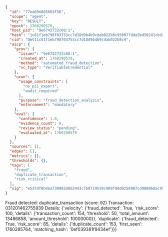 ```json
{
  "id": "77ea69e805603f56",
  "scope": "agent",
  "key": "RESULT",
  "epoch": 1760290579,
  "host_pid": "9e6742732c60:1",
  "hash": "1c81f1eb798f03753cc7d18d9b4b9cdab022b8c958077dda5bd50241cbd2e944",
  "cid": "QmV11c81f1eb798f03753cc7d18d9b4b9cdab022b8c9",
  "aicp": {
    "prov": {
      "issuer": "9e6742732c60:1",
      "created_at": 1760290579,
      "method": "automated_fraud_detection",
      "vc_type": "VerifiableCredential"
    },
    "ucon": {
      "usage_constraints": [
        "no_pii_export",
        "audit_required"
      ],
      "purpose": "fraud_detection_analysis",
      "enforcement": "mandatory"
    },
    "eval": {
      "confidence": 1.0,
      "evidence_count": 0,
      "review_status": "pending",
      "evaluated_at": 1760290579
    }
  },
  "sources": [],
  "edges": [],
  "metrics": {},
  "thresholds": {},
  "tags": [
    "fraud",
    "duplicate_transaction",
    "risk_critical"
  ],
  "sig": "e537df8b4ea730982d0d2443c7b8719539c909f80d0258987cd988068ac99d4f"
}
```

Fraud detected: duplicate_transaction (score: 92)
Transaction: 031201462755939
Details: {'velocity': {'fraud_detected': True, 'risk_score': 100, 'details': {'transaction_count': 154, 'threshold': 50, 'total_amount': 13486858, 'amount_threshold': 10000000}}, 'duplicate': {'fraud_detected': True, 'risk_score': 85, 'details': {'duplicate_count': 153, 'first_seen': 1760285764, 'matching_hash': '0ef039381f9434ef'}}}
